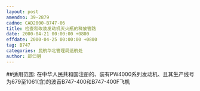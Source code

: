 ```yaml
---
layout: post
amendno: 39-2879
cadno: CAD2000-B747-06
title: 检查和改装发动机灭火瓶的释放管路
date: 2000-04-21 00:00:00 +0800
effdate: 2000-04-25 00:00:00 +0800
tag: B747
categories: 民航华北管理局适航处
author: 邵仁明
---
```


##适用范围:
在中华人民共和国注册的、装有PW4000系列发动机、且其生产线号为679至1061(含)的波音B747-400和B747-400F飞机

